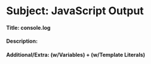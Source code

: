 # **Subject:** JavaScript Output

#### **Title:** console.log

#### **Description:**

#### **Additional/Extra:** (w/Variables) + (w/Template Literals)
